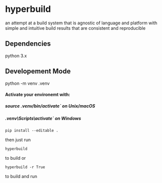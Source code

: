 # hyperbuild
an attempt at a build system that is agnostic of language and platform with simple and intuitive build results that are consistent and reproducible


## Dependencies

python 3.x

## Developement Mode


python -m venv .venv

<!-- [] -->
#### Activate your environemt with:

##### source .venv/bin/activate` on Unix/macOS
      
##### .venv\Scripts\activate` on Windows

`pip install --editable .`

then just run

`hyperbuild`

to build or

`hyperbuild -r True`

to build and run
